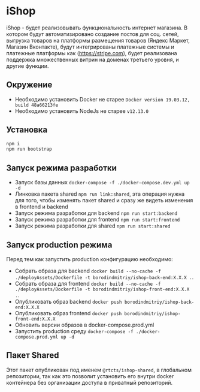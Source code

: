 # iShop

iShop - будет реализовывать функциональность интернет магазина. В котором будут автоматизировано создание постов для соц. сетей, выгрузка товаров на  платформы размещения товаров (Яндекс Маркет, Магазин Вконтакте), будут интегрированы платежные системы и платежные платформы как (https://stripe.com), будет реализована поддержка множественных витрин на доменах третьего уровня, и другие функции.  

## Окружение

- Необходимо установить Docker не старее `Docker version 19.03.12, build 48a66213fe`
- Необходимо установить NodeJs не старее `v12.13.0`

## Установка

```bash
npm i
npm run bootstrap
```

## Запуск режима разработки

- Запуск базы данных `docker-compose -f ./docker-compose.dev.yml up -d`
- Линковка пакета shared `npm run link:shared`, эта операция нужна для того, чтобы изменять пакет shared и сразу же видеть изменения в frontend и backend
- Запуск режима разработки для backend `npm run start:backend`
- Запуск режима разработки для frontend `npm run start:frontend`
- Запуск режима разработки для shared `npm run start:shared`

## Запуск production режима

Перед тем как запустить production конфигурацию необходимо:

- Собрать образа для backend `docker build --no-cache -f ./deployAssets/Dockerfile -t borodindmitriy/ishop-back-end:X.X.X .`.
- Собрать образа для frontend `docker build --no-cache -f ./deployAssets/Dockerfile -t borodindmitriy/ishop-front-end:X.X.X .`.
- Опубликовать образ backend `docker push borodindmitriy/ishop-back-end:X.X.X`
- Опубликовать образ frontend `docker push borodindmitriy/ishop-front-end:X.X.X`
- Обновить версии образов в docker-compose.prod.yml
- Запустить production среду `docker-compose -f ./docker-compose.prod.yml up -d`

## Пакет Shared

Этот пакет опубликован под именем `@rtcts/ishop-shared`, в глобальном репозитории, так как это позволит установить его внутри docker контейнера без организации доступа в приватный репозиторий.
